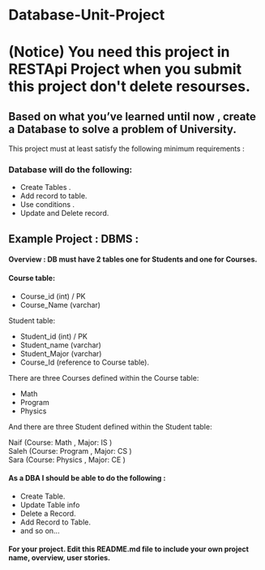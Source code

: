 # Database-Unit-Project

# (Notice) You need this project in RESTApi Project when you submit this project don't delete resourses. 

## Based on what you’ve learned until now , create a Database to solve a problem of University.
This project must at least satisfy the following minimum requirements :

### Database will do the following:
- Create Tables .
- Add record to table.
- Use conditions .
- Update and Delete record.


## Example Project : DBMS :

#### Overview : DB must have 2 tables one for Students and one for Courses. 

#### Course table:
- Course_id (int) / PK
- Course_Name (varchar)

Student table:
- Student_id (int) / PK
- Student_name (varchar)
- Student_Major (varchar)
- Course_Id (reference to Course table).

There are three Courses defined within the Course table:
- Math
- Program 
- Physics

And there are three Student defined within the Student table:

Naif (Course: Math , Major: IS ) </br>
Saleh (Course: Program , Major: CS )</br>
Sara (Course: Physics , Major: CE )




#### As a DBA I should be able to do the following :
- Create Table.
- Update Table info
- Delete a Record.
- Add Record to Table.
- and so on...


#### For your project. Edit this README.md file to include your own project name, overview, user stories.
